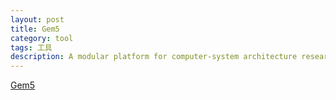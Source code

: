 ```yaml
---
layout: post
title: Gem5
category: tool
tags: 工具
description: A modular platform for computer-system architecture research
---
```


[Gem5](http://www.m5sim.org/Main_Page)
